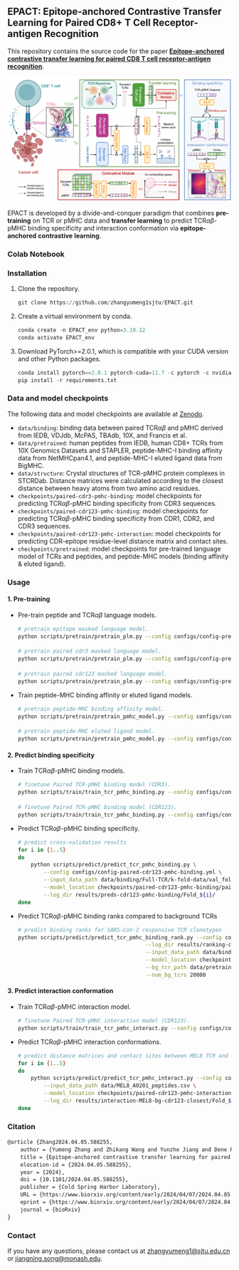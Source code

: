 ## EPACT: Epitope-anchored Contrastive Transfer Learning for Paired CD8+ T Cell Receptor-antigen Recognition

This repository contains the source code for the paper [**Epitope-anchored contrastive transfer learning for paired CD8 T cell receptor-antigen recognition**](https://www.biorxiv.org/content/10.1101/2024.04.05.588255v1).

![model](./model.png)

EPACT is developed by a divide-and-conquer paradigm that combines **pre-training** on TCR or pMHC data and **transfer learning** to predict TCR$\alpha\beta$-pMHC binding specificity and interaction conformation via **epitope-anchored** **contrastive** **learning**.

### Colab Notebook

### Installation

1. Clone the repository.

   ```python
   git clone https://github.com/zhangyumeng1sjtu/EPACT.git
   ```
2. Create a virtual environment by conda.

   ```python
   conda create -n EPACT_env python=3.10.12
   conda activate EPACT_env
   ```
3. Download PyTorch>=2.0.1, which is compatible with your CUDA version and other Python packages.

   ```python
   conda install pytorch==2.0.1 pytorch-cuda=11.7 -c pytorch -c nvidia # for CUDA 11.7
   pip install -r requirements.txt
   ```

### Data and model checkpoints

The following data and model checkpoints are available at [Zenodo](https://zenodo.org/records/10996150).

- `data/binding`: binding data between paired TCR$\alpha\beta$ and pMHC derived from IEDB, VDJdb, McPAS, TBAdb, 10X, and Francis et al.
- `data/pretrained`: human peptides from IEDB, human CD8+ TCRs from 10X Genomics Datasets and STAPLER, peptide-MHC-I binding affinity data from NetMHCpan4.1, and peptide-MHC-I eluted ligand data from BigMHC.
- `data/structure`: Crystal structures of TCR-pMHC protein complexes in STCRDab. Distance matrices were calculated according to the closest distance between heavy atoms from two amino acid residues.
- `checkpoints/paired-cdr3-pmhc-binding`: model checkpoints for predicting TCR$\alpha\beta$-pMHC binding specificity from CDR3 sequences.
- `checkpoints/paired-cdr123-pmhc-binding`: model checkpoints for predicting TCR$\alpha\beta$-pMHC binding specificity from CDR1, CDR2, and CDR3 sequences.
- `checkpoints/paired-cdr123-pmhc-interaction`: model checkpoints for predicting CDR-epitope residue-level distance matrix and contact sites.
- `checkpoints/pretrained`: model checkpoints for pre-trained language model of TCRs and peptides, and peptide-MHC models (binding affinity & eluted ligand).

### Usage

#### 1. Pre-training

- Pre-train peptide and TCR$\alpha\beta$ language models.

  ```bash
  # pretrain epitope masked language model.
  python scripts/pretrain/pretrain_plm.py --config configs/config-pretrain-epitope-lm.yml

  # pretrain paired cdr3 masked language model.
  python scripts/pretrain/pretrain_plm.py --config configs/config-pretrain-cdr3-lm.yml

  # pretrain paired cdr123 masked language model.
  python scripts/pretrain/pretrain_plm.py --config configs/config-pretrain-cdr123-lm.yml
  ```
- Train peptide-MHC binding affinity or eluted ligand models.

  ```bash
  # pretrain peptide-MHC binding affinity model.
  python scripts/pretrain/pretrain_pmhc_model.py --config configs/config-pmhc-binding.yml

  # pretrain peptide-MHC eluted ligand model.
  python scripts/pretrain/pretrain_pmhc_model.py --config configs/config-pmhc-elution.yml
  ```

#### 2. Predict binding specificity

- Train TCR$\alpha\beta$-pMHC binding models.

  ```bash
  # finetune Paired TCR-pMHC binding model (CDR3).
  python scripts/train/train_tcr_pmhc_binding.py --config configs/config-paired-cdr3-pmhc-binding.yml 

  # finetune Paired TCR-pMHC binding model (CDR123).
  python scripts/train/train_tcr_pmhc_binding.py --config configs/config-paired-cdr123-pmhc-binding.yml
  ```
- Predict TCR$\alpha\beta$-pMHC binding specificity.

  ```bash
  # predict cross-validation results
  for i in {1..5}
  do
      python scripts/predict/predict_tcr_pmhc_binding.py \
          --config configs/config-paired-cdr123-pmhc-binding.yml \
          --input_data_path data/binding/Full-TCR/k-fold-data/val_fold_${i}.csv \
          --model_location checkpoints/paired-cdr123-pmhc-binding/paired-cdr123-pmhc-binding-model-fold-${i}.pt\
          --log_dir results/preds-cdr123-pmhc-binding/Fold_${i}/
  done
  ```
- Predict TCR$\alpha\beta$-pMHC binding ranks compared to background TCRs

  ```bash
  # predict binding ranks for SARS-CoV-2 responsive TCR clonotypes
  python scripts/predict/predict_tcr_pmhc_binding_rank.py --config configs/config-paired-cdr123-pmhc-binding.yml \
                                          --log_dir results/ranking-covid-cdr123/ \
                                          --input_data_path data/binding/covid_clonotypes.csv \
                                          --model_location checkpoints/paired-cdr123-pmhc-binding/paired-cdr123-pmhc-binding-model-all.pt \
                                          --bg_tcr_path data/pretrained/10x-paired-healthy-human-tcr-repertoire.csv \
                                          --num_bg_tcrs 20000
  ```

#### 3. Predict interaction conformation

- Train TCR$\alpha\beta$-pMHC interaction model.

  ```bash
  # finetune Paired TCR-pMHC interaction model (CDR123).
  python scripts/train/train_tcr_pmhc_interact.py --config configs/config-paired-cdr123-pmhc-interact.yml
  ```
- Predict TCR$\alpha\beta$-pMHC interaction conformations.

  ```bash
  # predict distance matrices and contact sites between MEL8 TCR and HLA-A2-presented peptides.
  for i in {1..5}
  do
      python scripts/predict/predict_tcr_pmhc_interact.py --config configs/config-paired-cdr123-pmhc-interact.yml \
          --input_data_path data/MEL8_A0201_peptides.csv \
          --model_location checkpoints/paired-cdr123-pmhc-interaction/paired-cdr123-pmhc-interaction-model-fold-${i}.pt \
          --log_dir results/interaction-MEL8-bg-cdr123-closest/Fold_${i}/
  done
  ```

### Citation

```tex
@article {Zhang2024.04.05.588255,
	author = {Yumeng Zhang and Zhikang Wang and Yunzhe Jiang and Dene R Littler and Mark Gerstein and Anthony W Purcell and Jamie Rossjohn and Hong-Yu Ou and Jiangning Song},
	title = {Epitope-anchored contrastive transfer learning for paired CD8+ T cell receptor-antigen recognition},
	elocation-id = {2024.04.05.588255},
	year = {2024},
	doi = {10.1101/2024.04.05.588255},
	publisher = {Cold Spring Harbor Laboratory},
	URL = {https://www.biorxiv.org/content/early/2024/04/07/2024.04.05.588255},
	eprint = {https://www.biorxiv.org/content/early/2024/04/07/2024.04.05.588255.full.pdf},
	journal = {bioRxiv}
}
```

### Contact

If you have any questions, please contact us at [zhangyumeng1@sjtu.edu.cn](mailto:zhangyumeng1@sjtu.edu.cn) or [jiangning.song@monash.edu](mailto:jiangning.song@monash.edu).
